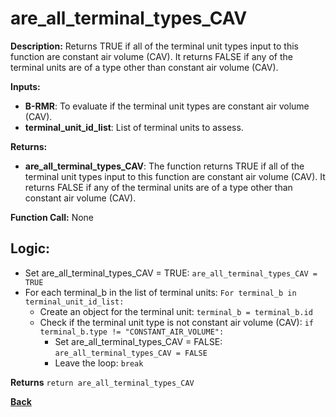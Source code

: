 # are_all_terminal_types_CAV

**Description:** Returns TRUE if all of the terminal unit types input to this function are constant air volume (CAV). It returns FALSE if any of the terminal units are of a type other than constant air volume (CAV).   

**Inputs:**  
- **B-RMR**: To evaluate if the terminal unit types are constant air volume (CAV).    
- **terminal_unit_id_list**: List of terminal units to assess.  

**Returns:**  
- **are_all_terminal_types_CAV**: The function returns TRUE if all of the terminal unit types input to this function are constant air volume (CAV). It returns FALSE if any of the terminal units are of a type other than constant air volume (CAV).      
 
**Function Call:**  None        

## Logic:   
- Set are_all_terminal_types_CAV = TRUE: `are_all_terminal_types_CAV = TRUE`  
- For each terminal_b in the list of terminal units: `For terminal_b in terminal_unit_id_list:`  
    - Create an object for the terminal unit: `terminal_b = terminal_b.id`  
    - Check if the terminal unit type is not constant air volume (CAV): `if terminal_b.type != "CONSTANT_AIR_VOLUME":`  
        - Set are_all_terminal_types_CAV = FALSE: `are_all_terminal_types_CAV = FALSE`
        - Leave the loop: `break`  

**Returns** `return are_all_terminal_types_CAV`   

**[Back](../_toc.md)**